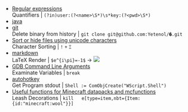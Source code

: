 - [Regular expressions](Regular%20expressions.md)  
    Quantifiers | `(?in)user:(?<name>\S*)\s*key:(?<pwd>\S*)`
- [java](java.md)  
- [git](git.md)  
    Delete binary from history | `git clone git@github.com:Yetenol/�.git`
- [Sort or hide files using unicode characters](Sort%20or%20hide%20files%20using%20unicode%20characters.md)  
    Character Sorting | `!` `+` `Ξ`
- [markdown](markdown.md)  
    LaTeX Render | `$e^{i\pi}=-1$` → ![](https://render.githubusercontent.com/render/math?math=e^{i\pi}=-1)
- [GDB Command Line Arguments](GDB%20Command%20Line%20Arguments.md)  
    Examinate Variables | `break`
- [autohotkey](autohotkey.md)  
    Get Program stdout | `Shell := ComObjCreate("WScript.Shell")`
- [Useful functions for Minecraft datapacks and mcfunctions](Useful%20functions%20for%20Minecraft%20datapacks%20and%20mcfunctions.md)  
    Leash Decorations | `kill   e[type=item,nbt={Item:{id:"minecraft:wool"}}]`